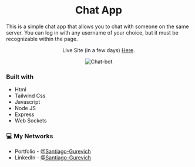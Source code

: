<h1 align="center">Chat App</h1>

<p>This is a simple chat app that allows you to chat with someone on the same server. You can log in with any username of your choice, but it must be recognizable within the page.</p>

<p align="center">Live Site (in a few days) <a href="https://holy-darkness-6466.fly.dev/">Here</a>.</p>

<div align="center">
  <img src="https://media.discordapp.net/attachments/613523626230022146/1090277295601746121/image-wp.PNG?width=960&height=455" alt="Chat-bot">
</div>

### Built with

- Html
- Tailwind Css
- Javascript
- Node JS
- Express
- Web Sockets

### 💻 My Networks

- Portfolio - [@Santiago-Gurevich]('')
- LinkedIn - [@Santiago-Gurevich](https://www.linkedin.com/in/santiago-gurevich/)
